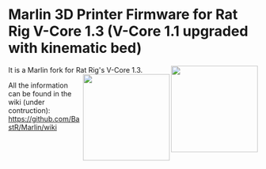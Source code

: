 # Marlin 3D Printer Firmware for Rat Rig V-Core 1.3 (V-Core 1.1 upgraded with kinematic bed)

It is a Marlin fork for Rat Rig's V-Core 1.3.
<img align="right" width=175 src="https://v-core.ratrig.com/assets/logo_rat_small.png" /><img align="right" width=175 src="buildroot/share/pixmaps/logo/marlin-250.png" />

All the information can be found in the wiki (under contruction): https://github.com/BastR/Marlin/wiki

